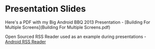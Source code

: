 Presentation Slides
====================

Here's a PDF with my Big Android BBQ 2013 Presentation - [Building For Multiple Screens](Building For Multiple Screens.pdf)

Open Sourced RSS Reader used as an example during presentations - [Android RSS Reader](https://github.com/poremland/android_rss_reader)
